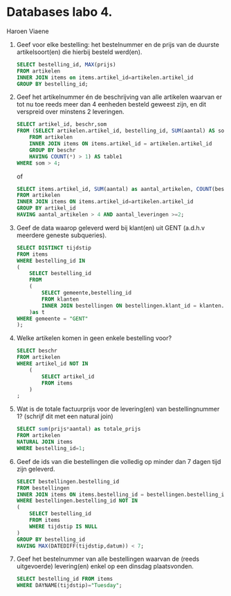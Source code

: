 Databases labo 4.
=================

Haroen Viaene

1. Geef voor elke bestelling: het bestelnummer en de prijs van de duurste artikelsoort(en) die hierbij besteld werd(en).

    ```SQL
    SELECT bestelling_id, MAX(prijs)
    FROM artikelen
    INNER JOIN items on items.artikel_id=artikelen.artikel_id
    GROUP BY bestelling_id;
    ```

2. Geef het artikelnummer én de beschrijving van alle artikelen waarvan er tot nu toe reeds meer dan 4 eenheden besteld geweest zijn, en dit verspreid over minstens 2 leveringen.

    ```SQL
    SELECT artikel_id, beschr,som
	FROM (SELECT artikelen.artikel_id, bestelling_id, SUM(aantal) AS som, beschr
	    FROM artikelen
	    INNER JOIN items ON items.artikel_id = artikelen.artikel_id
	    GROUP BY beschr
	    HAVING COUNT(*) > 1) AS table1
	WHERE som > 4;
    ```
    of
    ```SQL
    SELECT items.artikel_id, SUM(aantal) as aantal_artikelen, COUNT(bestelling_id) as aantal_leveringen, beschr
    FROM artikelen
    INNER JOIN items ON items.artikel_id=artikelen.artikel_id
    GROUP BY artikel_id
    HAVING aantal_artikelen > 4 AND aantal_leveringen >=2;
    ```

3. Geef de data waarop geleverd werd bij klant(en) uit GENT (a.d.h.v meerdere geneste subqueries).

    ```SQL
    SELECT DISTINCT tijdstip
    FROM items
    WHERE bestelling_id IN
    (
    	SELECT bestelling_id
    	FROM
    	(
            SELECT gemeente,bestelling_id
            FROM klanten
            INNER JOIN bestellingen ON bestellingen.klant_id = klanten.klant_id        
    	)as t
    WHERE gemeente = "GENT"
    );
    ```

4. Welke artikelen komen in geen enkele bestelling voor?

    ```SQL
    SELECT beschr
    FROM artikelen
    WHERE artikel_id NOT IN
        (
            SELECT artikel_id
            FROM items
        )
    ;
    ```

5. Wat is de totale factuurprijs voor de levering(en) van bestellingnummer 1? (schrijf dit met een natural join)

    ```SQL
    SELECT sum(prijs*aantal) as totale_prijs
    FROM artikelen
    NATURAL JOIN items
    WHERE bestelling_id=1;
    ```

6. Geef de ids van die bestellingen die volledig op minder dan 7 dagen tijd zijn geleverd.

    ```SQL
    SELECT bestellingen.bestelling_id
    FROM bestellingen
    INNER JOIN items ON items.bestelling_id = bestellingen.bestelling_id
    WHERE bestellingen.bestelling_id NOT IN
    (
    	SELECT bestelling_id
    	FROM items
    	WHERE tijdstip IS NULL
    )
    GROUP BY bestelling_id
    HAVING MAX(DATEDIFF(tijdstip,datum)) < 7;
    ```

7. Geef het bestelnummer van alle bestellingen waarvan de (reeds uitgevoerde) levering(en) enkel op een dinsdag plaatsvonden.

    ```SQL
    SELECT bestelling_id FROM items
    WHERE DAYNAME(tijdstip)="Tuesday";
    ```
